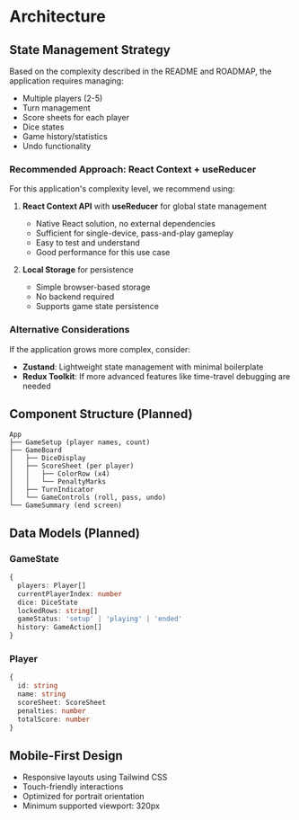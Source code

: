 # Architecture

## State Management Strategy

Based on the complexity described in the README and ROADMAP, the application requires managing:

- Multiple players (2-5)
- Turn management
- Score sheets for each player
- Dice states
- Game history/statistics
- Undo functionality

### Recommended Approach: React Context + useReducer

For this application's complexity level, we recommend using:

1. **React Context API** with **useReducer** for global state management
   - Native React solution, no external dependencies
   - Sufficient for single-device, pass-and-play gameplay
   - Easy to test and understand
   - Good performance for this use case

2. **Local Storage** for persistence
   - Simple browser-based storage
   - No backend required
   - Supports game state persistence

### Alternative Considerations

If the application grows more complex, consider:

- **Zustand**: Lightweight state management with minimal boilerplate
- **Redux Toolkit**: If more advanced features like time-travel debugging are needed

## Component Structure (Planned)

```
App
├── GameSetup (player names, count)
├── GameBoard
│   ├── DiceDisplay
│   ├── ScoreSheet (per player)
│   │   ├── ColorRow (x4)
│   │   └── PenaltyMarks
│   ├── TurnIndicator
│   └── GameControls (roll, pass, undo)
└── GameSummary (end screen)
```

## Data Models (Planned)

### GameState
```typescript
{
  players: Player[]
  currentPlayerIndex: number
  dice: DiceState
  lockedRows: string[]
  gameStatus: 'setup' | 'playing' | 'ended'
  history: GameAction[]
}
```

### Player
```typescript
{
  id: string
  name: string
  scoreSheet: ScoreSheet
  penalties: number
  totalScore: number
}
```

## Mobile-First Design

- Responsive layouts using Tailwind CSS
- Touch-friendly interactions
- Optimized for portrait orientation
- Minimum supported viewport: 320px
